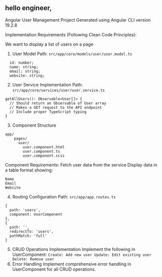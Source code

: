 ## hello engineer,

Angular User Management Project
Generated using Angular CLI version 19.2.8

Implementation Requirements (Following Clean Code Principles):

We want to display a list of users on a page

1. User Model
Path: `src/app/core/models/user/user.model.ts`
```
  id: number;
  name: string;
  email: string;
  website: string;
```
2. User Service Implementation
Path: `src/app/core/services/user/user.service.ts`
```
getAllUsers(): Observable<User[]> {
  // Should return an Observable of User array
  // Makes a GET request to the API endpoint
  // Include proper TypeScript typing
}
```
3. Component Structure
```
app/
    pages/
      user/
        user.component.html
        user.component.ts
        user.component.scss
```
Component Requirements:
Fetch user data from the service
Display data in a table format showing:
```
Name
Email
Website
```

4. Routing Configuration
Path: `src/app/app.routes.ts`
```
{
  path: 'users',
  component: UserComponent
},
{
  path: '',
  redirectTo: 'users',
  pathMatch: 'full'
}
```
5. CRUD Operations Implementation
Implement the following in UserComponent:
`
Create: Add new user
Update: Edit existing user
Delete: Remove user
`
6. Error Handling
Implement comprehensive error handling in UserComponent for all CRUD operations.

